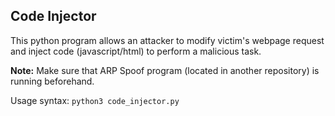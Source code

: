 ## Code Injector

This python program allows an attacker to modify victim's webpage request and inject code (javascript/html) to perform a malicious task.

<strong>Note:</strong> Make sure that ARP Spoof program (located in another repository) is running beforehand.

Usage syntax: ````python3 code_injector.py````
